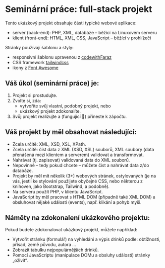 # Seminární práce: full-stack projekt

Tento ukázkový projekt obsahuje části typické webové aplikace:

- server (back-end): PHP, XML, databáze – běžící na Linuxovém serveru
- klient (front-end): HTML, XML, CSS, JavaScript – běžící v prohlížeči

Stránky používají šablonu a styly:

- responsivní šablonu upravenou z [codewithFaraz](https://www.codewithfaraz.com/content/229/how-to-create-a-simple-navbar-with-tailwind-css)
- CSS framework [tailwindcss](https://tailwindcss.com/)
- ikony z [Font Awesome](https://fontawesome.com/)

## Váš úkol (seminární práce) je:

1. Projekt si prostudujte.
1. Zvolte si, zda:
   - vytvoříte svůj vlastní, podobný projekt, nebo
   - ukázkový projekt zdokonalíte.
1. Svůj projekt realizujte a (fungující 🙂) přineste k zápočtu.

## Váš projekt by měl obsahovat následující:

- Zcela určitě: XML, XSD, XSL, XPath.
- Zcela určitě: číst data z XML (XSD, XSL) souborů, XML soubory (data přenášená mezi klientem a serverem) validovat a transformovat.
- Nahrávat (tj. zapisovat) validovaná data do XML souborů.
- Nepovinně – tedy pokud chcete – můžete číst a nahrávat data z/do databáze.
- Projekt by měl mít několik (3+) webových stránek, ostylovaných (je na vás, jestli ke stylování použijete obyčejné CSS, nebo některou z knihoven, jako Bootstrap, Tailwind, a podobně).
- Na serveru použít PHP, v klientu JavaScript.
- JavaScript by měl pracovat s HTML DOM (případně také XML DOM) a obsluhovat nějaké události (events), např. klikání a pohyb myši.

## Náměty na zdokonalení ukázkového projektu:

Pokud budete zdokonalovat ukázkový projekt, můžete například:

- Vytvořit stránku (formulář) na vyhledání a výpis drinků podle: obtížnosti, přísad, země původu, autora ...
- Zobrazit tabulku nejpopulárnějších drinků.
- Pomocí JavaScriptu (manipulace DOMu a obsluhy událostí) stránky „oživit“.
